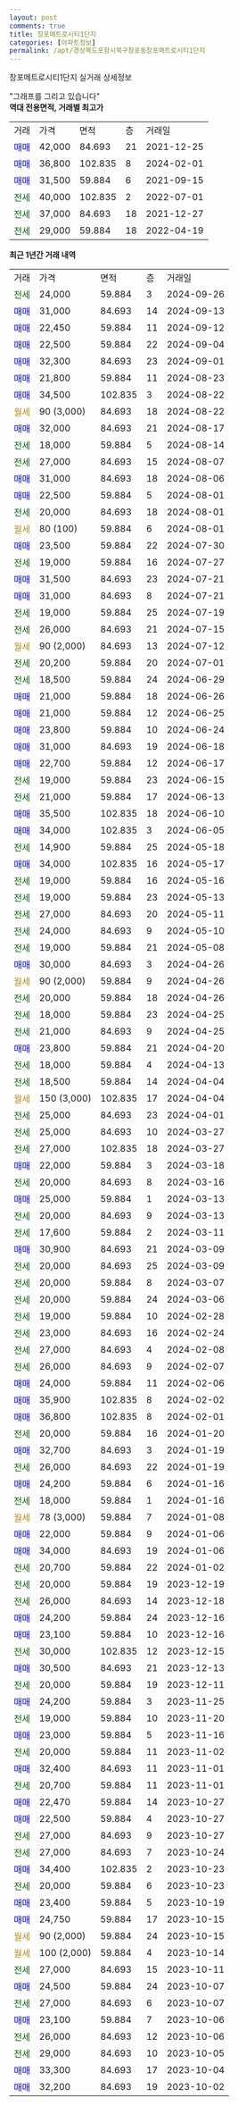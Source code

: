 ```yaml
---
layout: post
comments: true
title: 창포메트로시티1단지
categories: [아파트정보]
permalink: /apt/경상북도포항시북구창포동창포메트로시티1단지
---
```


창포메트로시티1단지 실거래 상세정보

<script type="text/javascript">
  google.charts.load('current', {'packages':['line', 'corechart']});
  google.charts.setOnLoadCallback(drawChart);

  function drawChart() {
    var data = new google.visualization.DataTable();
    data.addColumn('date', '거래일');
    data.addColumn('number', "매매");
    data.addColumn('number', "전세");
    data.addColumn('number', "전매");

    data.addRows([[new Date(Date.parse("2024-09-26")), null, 24000, null], [new Date(Date.parse("2024-09-13")), 31000, null, null], [new Date(Date.parse("2024-09-12")), 22450, null, null], [new Date(Date.parse("2024-09-04")), 22500, null, null], [new Date(Date.parse("2024-09-01")), 32300, null, null], [new Date(Date.parse("2024-08-23")), 21800, null, null], [new Date(Date.parse("2024-08-22")), 34500, null, null], [new Date(Date.parse("2024-08-22")), null, null, null], [new Date(Date.parse("2024-08-17")), 32000, null, null], [new Date(Date.parse("2024-08-14")), null, 18000, null], [new Date(Date.parse("2024-08-07")), null, 27000, null], [new Date(Date.parse("2024-08-06")), 31000, null, null], [new Date(Date.parse("2024-08-01")), 22500, null, null], [new Date(Date.parse("2024-08-01")), null, 20000, null], [new Date(Date.parse("2024-08-01")), null, null, null], [new Date(Date.parse("2024-07-30")), 23500, null, null], [new Date(Date.parse("2024-07-27")), null, 19000, null], [new Date(Date.parse("2024-07-21")), 31500, null, null], [new Date(Date.parse("2024-07-21")), 31000, null, null], [new Date(Date.parse("2024-07-19")), null, 19000, null], [new Date(Date.parse("2024-07-15")), null, 26000, null], [new Date(Date.parse("2024-07-12")), null, null, null], [new Date(Date.parse("2024-07-01")), null, 20200, null], [new Date(Date.parse("2024-06-29")), null, 18500, null], [new Date(Date.parse("2024-06-26")), 21000, null, null], [new Date(Date.parse("2024-06-25")), 21000, null, null], [new Date(Date.parse("2024-06-24")), 23800, null, null], [new Date(Date.parse("2024-06-18")), 31000, null, null], [new Date(Date.parse("2024-06-17")), 22700, null, null], [new Date(Date.parse("2024-06-15")), null, 19000, null], [new Date(Date.parse("2024-06-13")), null, 21000, null], [new Date(Date.parse("2024-06-10")), 35500, null, null], [new Date(Date.parse("2024-06-05")), 34000, null, null], [new Date(Date.parse("2024-05-18")), null, 14900, null], [new Date(Date.parse("2024-05-17")), 34000, null, null], [new Date(Date.parse("2024-05-16")), null, 19000, null], [new Date(Date.parse("2024-05-13")), null, 19000, null], [new Date(Date.parse("2024-05-11")), null, 27000, null], [new Date(Date.parse("2024-05-10")), null, 24000, null], [new Date(Date.parse("2024-05-08")), null, 19000, null], [new Date(Date.parse("2024-04-26")), 30000, null, null], [new Date(Date.parse("2024-04-26")), null, null, null], [new Date(Date.parse("2024-04-26")), null, 20000, null], [new Date(Date.parse("2024-04-25")), null, 18000, null], [new Date(Date.parse("2024-04-25")), null, 21000, null], [new Date(Date.parse("2024-04-20")), 23800, null, null], [new Date(Date.parse("2024-04-13")), null, 18000, null], [new Date(Date.parse("2024-04-04")), null, 18500, null], [new Date(Date.parse("2024-04-04")), null, null, null], [new Date(Date.parse("2024-04-01")), null, 25000, null], [new Date(Date.parse("2024-03-27")), null, 25000, null], [new Date(Date.parse("2024-03-27")), null, 27000, null], [new Date(Date.parse("2024-03-18")), 22000, null, null], [new Date(Date.parse("2024-03-16")), null, 20000, null], [new Date(Date.parse("2024-03-13")), 25000, null, null], [new Date(Date.parse("2024-03-13")), null, 20000, null], [new Date(Date.parse("2024-03-11")), null, 17600, null], [new Date(Date.parse("2024-03-09")), 30900, null, null], [new Date(Date.parse("2024-03-09")), null, 20000, null], [new Date(Date.parse("2024-03-07")), null, 20000, null], [new Date(Date.parse("2024-03-06")), null, 20000, null], [new Date(Date.parse("2024-02-28")), null, 19000, null], [new Date(Date.parse("2024-02-24")), null, 23000, null], [new Date(Date.parse("2024-02-08")), null, 27000, null], [new Date(Date.parse("2024-02-07")), null, 26000, null], [new Date(Date.parse("2024-02-06")), 24000, null, null], [new Date(Date.parse("2024-02-02")), 35900, null, null], [new Date(Date.parse("2024-02-01")), 36800, null, null], [new Date(Date.parse("2024-01-20")), null, 20000, null], [new Date(Date.parse("2024-01-19")), 32700, null, null], [new Date(Date.parse("2024-01-19")), null, 26000, null], [new Date(Date.parse("2024-01-16")), 24200, null, null], [new Date(Date.parse("2024-01-16")), null, 18000, null], [new Date(Date.parse("2024-01-08")), null, null, null], [new Date(Date.parse("2024-01-06")), 22000, null, null], [new Date(Date.parse("2024-01-06")), 34000, null, null], [new Date(Date.parse("2024-01-02")), null, 20700, null], [new Date(Date.parse("2023-12-19")), null, 20000, null], [new Date(Date.parse("2023-12-18")), null, 26000, null], [new Date(Date.parse("2023-12-16")), 24200, null, null], [new Date(Date.parse("2023-12-16")), 23100, null, null], [new Date(Date.parse("2023-12-15")), null, 30000, null], [new Date(Date.parse("2023-12-13")), 30500, null, null], [new Date(Date.parse("2023-12-11")), null, 20000, null], [new Date(Date.parse("2023-11-25")), 24200, null, null], [new Date(Date.parse("2023-11-20")), null, 19000, null], [new Date(Date.parse("2023-11-16")), 23000, null, null], [new Date(Date.parse("2023-11-02")), null, 20000, null], [new Date(Date.parse("2023-11-01")), 32400, null, null], [new Date(Date.parse("2023-11-01")), null, 20700, null], [new Date(Date.parse("2023-10-27")), 22470, null, null], [new Date(Date.parse("2023-10-27")), 22500, null, null], [new Date(Date.parse("2023-10-27")), null, 27000, null], [new Date(Date.parse("2023-10-24")), null, 27000, null], [new Date(Date.parse("2023-10-23")), 34400, null, null], [new Date(Date.parse("2023-10-23")), null, 20000, null], [new Date(Date.parse("2023-10-19")), 23400, null, null], [new Date(Date.parse("2023-10-15")), 24750, null, null], [new Date(Date.parse("2023-10-15")), null, null, null], [new Date(Date.parse("2023-10-14")), null, null, null], [new Date(Date.parse("2023-10-11")), null, 27000, null], [new Date(Date.parse("2023-10-07")), 24500, null, null], [new Date(Date.parse("2023-10-07")), null, 27000, null], [new Date(Date.parse("2023-10-06")), 23100, null, null], [new Date(Date.parse("2023-10-06")), null, 26000, null], [new Date(Date.parse("2023-10-05")), null, 29000, null], [new Date(Date.parse("2023-10-04")), 33300, null, null], [new Date(Date.parse("2023-10-02")), 32200, null, null]]);

    var options = {
      hAxis: {
        format: 'yyyy/MM/dd'
      },    
      lineWidth: 0,
      pointsVisible: true,    
      title: '최근 1년간 유형별 실거래가 분포',
      legend: { position: 'bottom' }
    };

    var formatter = new google.visualization.NumberFormat({pattern:'###,###'} );
    formatter.format(data, 1);
    formatter.format(data, 2);
    
    setTimeout(function() {
        var chart = new google.visualization.LineChart(document.getElementById('columnchart_material'));
        chart.draw(data, (options));
        document.getElementById('loading').style.display = 'none';
    }, 200);
  }
</script>


<div id="loading" style="z-index:20; display: block; margin-left: 0px">"그래프를 그리고 있습니다"</div>
<div id="columnchart_material" style="width: 95%; margin-left: 0px; display: block"></div>
<!-- contents start -->
<b>역대 전용면적, 거래별 최고가</b>
<table class="sortable">
    <tr>
      <td>거래</td>
      <td>가격</td>
      <td>면적</td>
      <td>층</td>
      <td>거래일</td>
    </tr>
        <tr>
          <td><a style="color: blue">매매</a></td>
          <td>42,000</td>
          <td>84.693</td>
          <td>21</td>
          <td>2021-12-25</td>
        </tr>            <tr>
          <td><a style="color: blue">매매</a></td>
          <td>36,800</td>
          <td>102.835</td>
          <td>8</td>
          <td>2024-02-01</td>
        </tr>            <tr>
          <td><a style="color: blue">매매</a></td>
          <td>31,500</td>
          <td>59.884</td>
          <td>6</td>
          <td>2021-09-15</td>
        </tr>        
        <tr>
              <td><a style="color: darkgreen">전세</a></td>
              <td>40,000</td>
              <td>102.835</td>
              <td>2</td>
              <td>2022-07-01</td>
            </tr>            <tr>
              <td><a style="color: darkgreen">전세</a></td>
              <td>37,000</td>
              <td>84.693</td>
              <td>18</td>
              <td>2021-12-27</td>
            </tr>            <tr>
              <td><a style="color: darkgreen">전세</a></td>
              <td>29,000</td>
              <td>59.884</td>
              <td>18</td>
              <td>2022-04-19</td>
            </tr>        
    
</table>

<b>최근 1년간 거래 내역</b>

<table class="sortable">
    <tr>
      <td>거래</td>
      <td>가격</td>
      <td>면적</td>
      <td>층</td>
      <td>거래일</td>
    </tr>
    <tr>
      <td><a style="color: darkgreen">전세</a></td>
      <td>24,000</td>
      <td>59.884</td>
      <td>3</td>
      <td>2024-09-26</td>
    </tr>          <tr>
      <td><a style="color: blue">매매</a></td>
      <td>31,000</td>
      <td>84.693</td>
      <td>14</td>
      <td>2024-09-13</td>
    </tr>          <tr>
      <td><a style="color: blue">매매</a></td>
      <td>22,450</td>
      <td>59.884</td>
      <td>11</td>
      <td>2024-09-12</td>
    </tr>          <tr>
      <td><a style="color: blue">매매</a></td>
      <td>22,500</td>
      <td>59.884</td>
      <td>22</td>
      <td>2024-09-04</td>
    </tr>          <tr>
      <td><a style="color: blue">매매</a></td>
      <td>32,300</td>
      <td>84.693</td>
      <td>23</td>
      <td>2024-09-01</td>
    </tr>          <tr>
      <td><a style="color: blue">매매</a></td>
      <td>21,800</td>
      <td>59.884</td>
      <td>11</td>
      <td>2024-08-23</td>
    </tr>          <tr>
      <td><a style="color: blue">매매</a></td>
      <td>34,500</td>
      <td>102.835</td>
      <td>3</td>
      <td>2024-08-22</td>
    </tr>          <tr>
      <td><a style="color: darkgoldenrod">월세</a></td>
      <td>90 (3,000)</td>
      <td>84.693</td>
      <td>18</td>
      <td>2024-08-22</td>
    </tr>          <tr>
      <td><a style="color: blue">매매</a></td>
      <td>32,000</td>
      <td>84.693</td>
      <td>21</td>
      <td>2024-08-17</td>
    </tr>          <tr>
      <td><a style="color: darkgreen">전세</a></td>
      <td>18,000</td>
      <td>59.884</td>
      <td>5</td>
      <td>2024-08-14</td>
    </tr>          <tr>
      <td><a style="color: darkgreen">전세</a></td>
      <td>27,000</td>
      <td>84.693</td>
      <td>15</td>
      <td>2024-08-07</td>
    </tr>          <tr>
      <td><a style="color: blue">매매</a></td>
      <td>31,000</td>
      <td>84.693</td>
      <td>18</td>
      <td>2024-08-06</td>
    </tr>          <tr>
      <td><a style="color: blue">매매</a></td>
      <td>22,500</td>
      <td>59.884</td>
      <td>5</td>
      <td>2024-08-01</td>
    </tr>          <tr>
      <td><a style="color: darkgreen">전세</a></td>
      <td>20,000</td>
      <td>84.693</td>
      <td>18</td>
      <td>2024-08-01</td>
    </tr>          <tr>
      <td><a style="color: darkgoldenrod">월세</a></td>
      <td>80 (100)</td>
      <td>59.884</td>
      <td>6</td>
      <td>2024-08-01</td>
    </tr>          <tr>
      <td><a style="color: blue">매매</a></td>
      <td>23,500</td>
      <td>59.884</td>
      <td>22</td>
      <td>2024-07-30</td>
    </tr>          <tr>
      <td><a style="color: darkgreen">전세</a></td>
      <td>19,000</td>
      <td>59.884</td>
      <td>16</td>
      <td>2024-07-27</td>
    </tr>          <tr>
      <td><a style="color: blue">매매</a></td>
      <td>31,500</td>
      <td>84.693</td>
      <td>23</td>
      <td>2024-07-21</td>
    </tr>          <tr>
      <td><a style="color: blue">매매</a></td>
      <td>31,000</td>
      <td>84.693</td>
      <td>8</td>
      <td>2024-07-21</td>
    </tr>          <tr>
      <td><a style="color: darkgreen">전세</a></td>
      <td>19,000</td>
      <td>59.884</td>
      <td>25</td>
      <td>2024-07-19</td>
    </tr>          <tr>
      <td><a style="color: darkgreen">전세</a></td>
      <td>26,000</td>
      <td>84.693</td>
      <td>21</td>
      <td>2024-07-15</td>
    </tr>          <tr>
      <td><a style="color: darkgoldenrod">월세</a></td>
      <td>90 (2,000)</td>
      <td>84.693</td>
      <td>13</td>
      <td>2024-07-12</td>
    </tr>          <tr>
      <td><a style="color: darkgreen">전세</a></td>
      <td>20,200</td>
      <td>59.884</td>
      <td>20</td>
      <td>2024-07-01</td>
    </tr>          <tr>
      <td><a style="color: darkgreen">전세</a></td>
      <td>18,500</td>
      <td>59.884</td>
      <td>24</td>
      <td>2024-06-29</td>
    </tr>          <tr>
      <td><a style="color: blue">매매</a></td>
      <td>21,000</td>
      <td>59.884</td>
      <td>18</td>
      <td>2024-06-26</td>
    </tr>          <tr>
      <td><a style="color: blue">매매</a></td>
      <td>21,000</td>
      <td>59.884</td>
      <td>12</td>
      <td>2024-06-25</td>
    </tr>          <tr>
      <td><a style="color: blue">매매</a></td>
      <td>23,800</td>
      <td>59.884</td>
      <td>10</td>
      <td>2024-06-24</td>
    </tr>          <tr>
      <td><a style="color: blue">매매</a></td>
      <td>31,000</td>
      <td>84.693</td>
      <td>19</td>
      <td>2024-06-18</td>
    </tr>          <tr>
      <td><a style="color: blue">매매</a></td>
      <td>22,700</td>
      <td>59.884</td>
      <td>12</td>
      <td>2024-06-17</td>
    </tr>          <tr>
      <td><a style="color: darkgreen">전세</a></td>
      <td>19,000</td>
      <td>59.884</td>
      <td>23</td>
      <td>2024-06-15</td>
    </tr>          <tr>
      <td><a style="color: darkgreen">전세</a></td>
      <td>21,000</td>
      <td>59.884</td>
      <td>17</td>
      <td>2024-06-13</td>
    </tr>          <tr>
      <td><a style="color: blue">매매</a></td>
      <td>35,500</td>
      <td>102.835</td>
      <td>18</td>
      <td>2024-06-10</td>
    </tr>          <tr>
      <td><a style="color: blue">매매</a></td>
      <td>34,000</td>
      <td>102.835</td>
      <td>3</td>
      <td>2024-06-05</td>
    </tr>          <tr>
      <td><a style="color: darkgreen">전세</a></td>
      <td>14,900</td>
      <td>59.884</td>
      <td>25</td>
      <td>2024-05-18</td>
    </tr>          <tr>
      <td><a style="color: blue">매매</a></td>
      <td>34,000</td>
      <td>102.835</td>
      <td>16</td>
      <td>2024-05-17</td>
    </tr>          <tr>
      <td><a style="color: darkgreen">전세</a></td>
      <td>19,000</td>
      <td>59.884</td>
      <td>16</td>
      <td>2024-05-16</td>
    </tr>          <tr>
      <td><a style="color: darkgreen">전세</a></td>
      <td>19,000</td>
      <td>59.884</td>
      <td>23</td>
      <td>2024-05-13</td>
    </tr>          <tr>
      <td><a style="color: darkgreen">전세</a></td>
      <td>27,000</td>
      <td>84.693</td>
      <td>20</td>
      <td>2024-05-11</td>
    </tr>          <tr>
      <td><a style="color: darkgreen">전세</a></td>
      <td>24,000</td>
      <td>84.693</td>
      <td>9</td>
      <td>2024-05-10</td>
    </tr>          <tr>
      <td><a style="color: darkgreen">전세</a></td>
      <td>19,000</td>
      <td>59.884</td>
      <td>21</td>
      <td>2024-05-08</td>
    </tr>          <tr>
      <td><a style="color: blue">매매</a></td>
      <td>30,000</td>
      <td>84.693</td>
      <td>3</td>
      <td>2024-04-26</td>
    </tr>          <tr>
      <td><a style="color: darkgoldenrod">월세</a></td>
      <td>90 (2,000)</td>
      <td>59.884</td>
      <td>9</td>
      <td>2024-04-26</td>
    </tr>          <tr>
      <td><a style="color: darkgreen">전세</a></td>
      <td>20,000</td>
      <td>59.884</td>
      <td>18</td>
      <td>2024-04-26</td>
    </tr>          <tr>
      <td><a style="color: darkgreen">전세</a></td>
      <td>18,000</td>
      <td>59.884</td>
      <td>23</td>
      <td>2024-04-25</td>
    </tr>          <tr>
      <td><a style="color: darkgreen">전세</a></td>
      <td>21,000</td>
      <td>84.693</td>
      <td>9</td>
      <td>2024-04-25</td>
    </tr>          <tr>
      <td><a style="color: blue">매매</a></td>
      <td>23,800</td>
      <td>59.884</td>
      <td>21</td>
      <td>2024-04-20</td>
    </tr>          <tr>
      <td><a style="color: darkgreen">전세</a></td>
      <td>18,000</td>
      <td>59.884</td>
      <td>4</td>
      <td>2024-04-13</td>
    </tr>          <tr>
      <td><a style="color: darkgreen">전세</a></td>
      <td>18,500</td>
      <td>59.884</td>
      <td>14</td>
      <td>2024-04-04</td>
    </tr>          <tr>
      <td><a style="color: darkgoldenrod">월세</a></td>
      <td>150 (3,000)</td>
      <td>102.835</td>
      <td>17</td>
      <td>2024-04-04</td>
    </tr>          <tr>
      <td><a style="color: darkgreen">전세</a></td>
      <td>25,000</td>
      <td>84.693</td>
      <td>23</td>
      <td>2024-04-01</td>
    </tr>          <tr>
      <td><a style="color: darkgreen">전세</a></td>
      <td>25,000</td>
      <td>84.693</td>
      <td>10</td>
      <td>2024-03-27</td>
    </tr>          <tr>
      <td><a style="color: darkgreen">전세</a></td>
      <td>27,000</td>
      <td>102.835</td>
      <td>18</td>
      <td>2024-03-27</td>
    </tr>          <tr>
      <td><a style="color: blue">매매</a></td>
      <td>22,000</td>
      <td>59.884</td>
      <td>3</td>
      <td>2024-03-18</td>
    </tr>          <tr>
      <td><a style="color: darkgreen">전세</a></td>
      <td>20,000</td>
      <td>84.693</td>
      <td>8</td>
      <td>2024-03-16</td>
    </tr>          <tr>
      <td><a style="color: blue">매매</a></td>
      <td>25,000</td>
      <td>59.884</td>
      <td>1</td>
      <td>2024-03-13</td>
    </tr>          <tr>
      <td><a style="color: darkgreen">전세</a></td>
      <td>20,000</td>
      <td>84.693</td>
      <td>9</td>
      <td>2024-03-13</td>
    </tr>          <tr>
      <td><a style="color: darkgreen">전세</a></td>
      <td>17,600</td>
      <td>59.884</td>
      <td>2</td>
      <td>2024-03-11</td>
    </tr>          <tr>
      <td><a style="color: blue">매매</a></td>
      <td>30,900</td>
      <td>84.693</td>
      <td>21</td>
      <td>2024-03-09</td>
    </tr>          <tr>
      <td><a style="color: darkgreen">전세</a></td>
      <td>20,000</td>
      <td>84.693</td>
      <td>25</td>
      <td>2024-03-09</td>
    </tr>          <tr>
      <td><a style="color: darkgreen">전세</a></td>
      <td>20,000</td>
      <td>59.884</td>
      <td>8</td>
      <td>2024-03-07</td>
    </tr>          <tr>
      <td><a style="color: darkgreen">전세</a></td>
      <td>20,000</td>
      <td>59.884</td>
      <td>24</td>
      <td>2024-03-06</td>
    </tr>          <tr>
      <td><a style="color: darkgreen">전세</a></td>
      <td>19,000</td>
      <td>59.884</td>
      <td>10</td>
      <td>2024-02-28</td>
    </tr>          <tr>
      <td><a style="color: darkgreen">전세</a></td>
      <td>23,000</td>
      <td>84.693</td>
      <td>16</td>
      <td>2024-02-24</td>
    </tr>          <tr>
      <td><a style="color: darkgreen">전세</a></td>
      <td>27,000</td>
      <td>84.693</td>
      <td>4</td>
      <td>2024-02-08</td>
    </tr>          <tr>
      <td><a style="color: darkgreen">전세</a></td>
      <td>26,000</td>
      <td>84.693</td>
      <td>9</td>
      <td>2024-02-07</td>
    </tr>          <tr>
      <td><a style="color: blue">매매</a></td>
      <td>24,000</td>
      <td>59.884</td>
      <td>11</td>
      <td>2024-02-06</td>
    </tr>          <tr>
      <td><a style="color: blue">매매</a></td>
      <td>35,900</td>
      <td>102.835</td>
      <td>8</td>
      <td>2024-02-02</td>
    </tr>          <tr>
      <td><a style="color: blue">매매</a></td>
      <td>36,800</td>
      <td>102.835</td>
      <td>8</td>
      <td>2024-02-01</td>
    </tr>          <tr>
      <td><a style="color: darkgreen">전세</a></td>
      <td>20,000</td>
      <td>59.884</td>
      <td>16</td>
      <td>2024-01-20</td>
    </tr>          <tr>
      <td><a style="color: blue">매매</a></td>
      <td>32,700</td>
      <td>84.693</td>
      <td>3</td>
      <td>2024-01-19</td>
    </tr>          <tr>
      <td><a style="color: darkgreen">전세</a></td>
      <td>26,000</td>
      <td>84.693</td>
      <td>22</td>
      <td>2024-01-19</td>
    </tr>          <tr>
      <td><a style="color: blue">매매</a></td>
      <td>24,200</td>
      <td>59.884</td>
      <td>6</td>
      <td>2024-01-16</td>
    </tr>          <tr>
      <td><a style="color: darkgreen">전세</a></td>
      <td>18,000</td>
      <td>59.884</td>
      <td>1</td>
      <td>2024-01-16</td>
    </tr>          <tr>
      <td><a style="color: darkgoldenrod">월세</a></td>
      <td>78 (3,000)</td>
      <td>59.884</td>
      <td>7</td>
      <td>2024-01-08</td>
    </tr>          <tr>
      <td><a style="color: blue">매매</a></td>
      <td>22,000</td>
      <td>59.884</td>
      <td>9</td>
      <td>2024-01-06</td>
    </tr>          <tr>
      <td><a style="color: blue">매매</a></td>
      <td>34,000</td>
      <td>84.693</td>
      <td>19</td>
      <td>2024-01-06</td>
    </tr>          <tr>
      <td><a style="color: darkgreen">전세</a></td>
      <td>20,700</td>
      <td>59.884</td>
      <td>22</td>
      <td>2024-01-02</td>
    </tr>          <tr>
      <td><a style="color: darkgreen">전세</a></td>
      <td>20,000</td>
      <td>59.884</td>
      <td>19</td>
      <td>2023-12-19</td>
    </tr>          <tr>
      <td><a style="color: darkgreen">전세</a></td>
      <td>26,000</td>
      <td>84.693</td>
      <td>14</td>
      <td>2023-12-18</td>
    </tr>          <tr>
      <td><a style="color: blue">매매</a></td>
      <td>24,200</td>
      <td>59.884</td>
      <td>24</td>
      <td>2023-12-16</td>
    </tr>          <tr>
      <td><a style="color: blue">매매</a></td>
      <td>23,100</td>
      <td>59.884</td>
      <td>10</td>
      <td>2023-12-16</td>
    </tr>          <tr>
      <td><a style="color: darkgreen">전세</a></td>
      <td>30,000</td>
      <td>102.835</td>
      <td>12</td>
      <td>2023-12-15</td>
    </tr>          <tr>
      <td><a style="color: blue">매매</a></td>
      <td>30,500</td>
      <td>84.693</td>
      <td>21</td>
      <td>2023-12-13</td>
    </tr>          <tr>
      <td><a style="color: darkgreen">전세</a></td>
      <td>20,000</td>
      <td>59.884</td>
      <td>19</td>
      <td>2023-12-11</td>
    </tr>          <tr>
      <td><a style="color: blue">매매</a></td>
      <td>24,200</td>
      <td>59.884</td>
      <td>3</td>
      <td>2023-11-25</td>
    </tr>          <tr>
      <td><a style="color: darkgreen">전세</a></td>
      <td>19,000</td>
      <td>59.884</td>
      <td>10</td>
      <td>2023-11-20</td>
    </tr>          <tr>
      <td><a style="color: blue">매매</a></td>
      <td>23,000</td>
      <td>59.884</td>
      <td>5</td>
      <td>2023-11-16</td>
    </tr>          <tr>
      <td><a style="color: darkgreen">전세</a></td>
      <td>20,000</td>
      <td>59.884</td>
      <td>11</td>
      <td>2023-11-02</td>
    </tr>          <tr>
      <td><a style="color: blue">매매</a></td>
      <td>32,400</td>
      <td>84.693</td>
      <td>11</td>
      <td>2023-11-01</td>
    </tr>          <tr>
      <td><a style="color: darkgreen">전세</a></td>
      <td>20,700</td>
      <td>59.884</td>
      <td>11</td>
      <td>2023-11-01</td>
    </tr>          <tr>
      <td><a style="color: blue">매매</a></td>
      <td>22,470</td>
      <td>59.884</td>
      <td>14</td>
      <td>2023-10-27</td>
    </tr>          <tr>
      <td><a style="color: blue">매매</a></td>
      <td>22,500</td>
      <td>59.884</td>
      <td>4</td>
      <td>2023-10-27</td>
    </tr>          <tr>
      <td><a style="color: darkgreen">전세</a></td>
      <td>27,000</td>
      <td>84.693</td>
      <td>9</td>
      <td>2023-10-27</td>
    </tr>          <tr>
      <td><a style="color: darkgreen">전세</a></td>
      <td>27,000</td>
      <td>84.693</td>
      <td>7</td>
      <td>2023-10-24</td>
    </tr>          <tr>
      <td><a style="color: blue">매매</a></td>
      <td>34,400</td>
      <td>102.835</td>
      <td>2</td>
      <td>2023-10-23</td>
    </tr>          <tr>
      <td><a style="color: darkgreen">전세</a></td>
      <td>20,000</td>
      <td>59.884</td>
      <td>6</td>
      <td>2023-10-23</td>
    </tr>          <tr>
      <td><a style="color: blue">매매</a></td>
      <td>23,400</td>
      <td>59.884</td>
      <td>5</td>
      <td>2023-10-19</td>
    </tr>          <tr>
      <td><a style="color: blue">매매</a></td>
      <td>24,750</td>
      <td>59.884</td>
      <td>17</td>
      <td>2023-10-15</td>
    </tr>          <tr>
      <td><a style="color: darkgoldenrod">월세</a></td>
      <td>90 (2,000)</td>
      <td>59.884</td>
      <td>24</td>
      <td>2023-10-15</td>
    </tr>          <tr>
      <td><a style="color: darkgoldenrod">월세</a></td>
      <td>100 (2,000)</td>
      <td>59.884</td>
      <td>4</td>
      <td>2023-10-14</td>
    </tr>          <tr>
      <td><a style="color: darkgreen">전세</a></td>
      <td>27,000</td>
      <td>84.693</td>
      <td>15</td>
      <td>2023-10-11</td>
    </tr>          <tr>
      <td><a style="color: blue">매매</a></td>
      <td>24,500</td>
      <td>59.884</td>
      <td>24</td>
      <td>2023-10-07</td>
    </tr>          <tr>
      <td><a style="color: darkgreen">전세</a></td>
      <td>27,000</td>
      <td>84.693</td>
      <td>6</td>
      <td>2023-10-07</td>
    </tr>          <tr>
      <td><a style="color: blue">매매</a></td>
      <td>23,100</td>
      <td>59.884</td>
      <td>7</td>
      <td>2023-10-06</td>
    </tr>          <tr>
      <td><a style="color: darkgreen">전세</a></td>
      <td>26,000</td>
      <td>84.693</td>
      <td>12</td>
      <td>2023-10-06</td>
    </tr>          <tr>
      <td><a style="color: darkgreen">전세</a></td>
      <td>29,000</td>
      <td>84.693</td>
      <td>10</td>
      <td>2023-10-05</td>
    </tr>          <tr>
      <td><a style="color: blue">매매</a></td>
      <td>33,300</td>
      <td>84.693</td>
      <td>17</td>
      <td>2023-10-04</td>
    </tr>          <tr>
      <td><a style="color: blue">매매</a></td>
      <td>32,200</td>
      <td>84.693</td>
      <td>19</td>
      <td>2023-10-02</td>
    </tr>      </table>
<!-- contents end -->    

